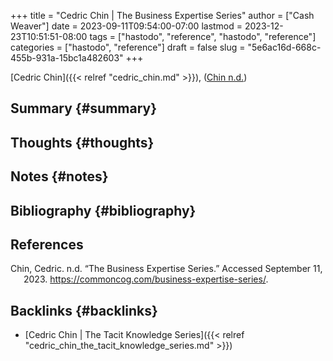 +++
title = "Cedric Chin | The Business Expertise Series"
author = ["Cash Weaver"]
date = 2023-09-11T09:54:00-07:00
lastmod = 2023-12-23T10:51:51-08:00
tags = ["hastodo", "reference", "hastodo", "reference"]
categories = ["hastodo", "reference"]
draft = false
slug = "5e6ac16d-668c-455b-931a-15bc1a482603"
+++

[Cedric Chin]({{< relref "cedric_chin.md" >}}), (<a href="#citeproc_bib_item_1">Chin n.d.</a>)


## Summary {#summary}


## Thoughts {#thoughts}


## Notes {#notes}


## Bibliography {#bibliography}

## References

<style>.csl-entry{text-indent: -1.5em; margin-left: 1.5em;}</style><div class="csl-bib-body">
  <div class="csl-entry"><a id="citeproc_bib_item_1"></a>Chin, Cedric. n.d. “The Business Expertise Series.” Accessed September 11, 2023. <a href="https://commoncog.com/business-expertise-series/">https://commoncog.com/business-expertise-series/</a>.</div>
</div>



## Backlinks {#backlinks}

-   [Cedric Chin | The Tacit Knowledge Series]({{< relref "cedric_chin_the_tacit_knowledge_series.md" >}})
